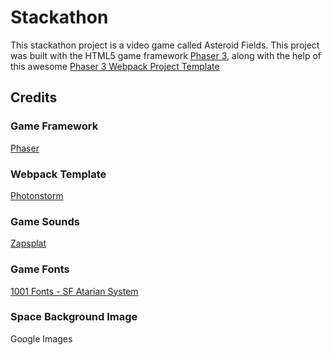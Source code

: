 # Stackathon

This stackathon project is a video game called Asteroid Fields. This project was built with the HTML5 game framework [Phaser 3](https://phaser.io/phaser3), along with the help of this awesome [Phaser 3 Webpack Project Template](https://github.com/photonstorm/phaser3-project-template)

## Credits

### Game Framework

[Phaser](https://phaser.io/phaser3)

### Webpack Template

[Photonstorm](https://github.com/photonstorm/phaser3-project-template)

### Game Sounds

[Zapsplat](https://www.zapsplat.com)

### Game Fonts

[1001 Fonts - SF Atarian System](https://www.google.com/search?client=safari&rls=en&q=sf+atarian+system&ie=UTF-8&oe=UTF-8)

### Space Background Image

Google Images
